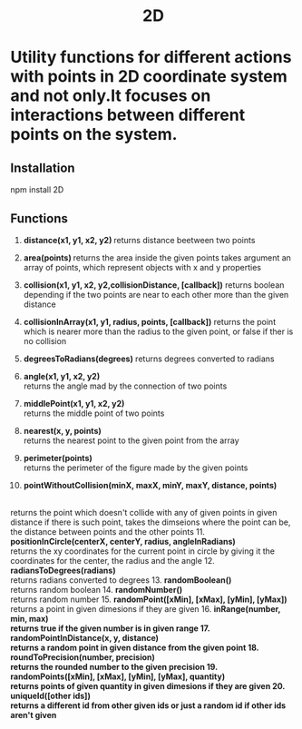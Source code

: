 <h1 align="center">2D<h1>

Utility functions for different actions with points in 2D coordinate
system and not only.It focuses on interactions between different points
on the system.

## Installation

>>>
  npm install 2D
>>>

## Functions

1. <b>distance(x1, y1, x2, y2) </b> 
   returns distance beetween two points

2.  <b>area(points) </b>
   returns the area inside the given points
   takes argument an array of points, which represent 
   objects with x and y properties
   
3. <b>collision(x1, y1, x2, y2,collisionDistance, [callback])</b>
   returns boolean depending if the two points are near to each other more than the given distance
   
4. <b>collisionInArray(x1, y1, radius, points, [callback])</b>
   returns the point which is nearer more than the radius to the given point, or false if ther is no collision

5. <b>degreesToRadians(degrees)</b>
   returns degrees converted to radians

6. <b>angle(x1, y1, x2, y2)</b>
   <br />
   returns the angle mad by the connection of two points
7. <b>middlePoint(x1, y1, x2, y2)</b>
   <br />
   returns the middle point of two points
8. <b>nearest(x, y, points)</b>
   <br />
   returns the nearest point to the given point from the array
9. <b>perimeter(points)</b>
   <br />
   returns the perimeter of the figure made by the given points
10. <b>pointWithoutCollision(minX, maxX, minY, maxY, distance, points)</b>
   <br />
   returns the point which doesn't collide with any of given points 
   in given distance if there is such point, takes the dimseions where the point can be, the distance between points and the other points
11. <b>positionInCircle(centerX, centerY, radius, angleInRadians)</b>
   <br />
    returns the xy coordinates for the current point in circle by giving it the coordinates for the center, the radius and the angle 
12. <b>radiansToDegrees(radians)</b>
   <br />
    returns radians converted to degrees
13. <b>randomBoolean()</b>
   <br />
    returns random boolean
14. <b>randomNumber()</b>
   <br />
    returns random number
15. <b>randomPoint([xMin], [xMax], [yMin], [yMax])</b>
   <br />
    returns a point in given dimesions if they are given
16. <b>inRange(number, min, max)
   <br />
    returns true if the given number is in given range
17. <b>randomPointInDistance(x, y, distance)</b>
   <br />
    returns a random point in given distance from the given point
18. <b>roundToPrecision(number, precision)</b>
   <br />
    returns the rounded number to the given precision
19. <b>randomPoints([xMin], [xMax], [yMin], [yMax], quantity)</b>
   <br />
    returns points of given quantity in given dimesions if they are given
20. <b>uniqueId([other ids])</b>
   <br />
    returns a different id from other given ids or just a random id if other ids aren't given